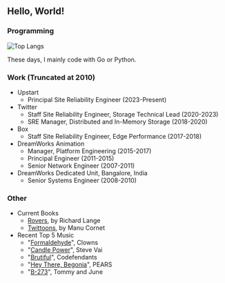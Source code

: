 ## Hello, World!

### Programming

![Top Langs](https://github-readme-stats.vercel.app/api/top-langs/?username=bandarji&theme=dark&layout=compact)

These days, I mainly code with Go or Python.

### Work (Truncated at 2010)

- Upstart
  - Principal Site Reliability Engineer (2023-Present)
- Twitter
  - Staff Site Reliability Engineer, Storage Technical Lead (2020-2023)
  - SRE Manager, Distributed and In-Memory Storage (2018-2020)
- Box
  - Staff Site Reliability Engineer, Edge Performance (2017-2018)
- DreamWorks Animation
  - Manager, Platform Engineering (2015-2017)
  - Principal Engineer (2011-2015)
  - Senior Network Engineer (2007-2011)
- DreamWorks Dedicated Unit, Bangalore, India
  - Senior Systems Engineer (2008-2010)

### Other

- Current Books
  - [Rovers](https://a.co/d/7tooFRp), by Richard Lange
  - [Twittoons](https://a.co/d/de4u0vB), by Manu Cornet
- Recent Top 5 Music
  - "[Formaldehyde](https://youtu.be/2rGNm2RwLg8)", Clowns
  - "[Candle Power](https://youtu.be/4fO954zQ3Us)", Steve Vai
  - "[Brutiful](https://youtu.be/OBRekIzyzcA)", Codefendants
  - "[Hey There, Begonia](https://youtu.be/f0QwRqkF-7A)", PEARS
  - "[B-273](https://youtu.be/aFIeSE0TbaQ)", Tommy and June

<!--
**bandarji/bandarji** is a ✨ _special_ ✨ repository because its `README.md` (this file) appears on your GitHub profile.

Here are some ideas to get you started:

- 🔭 I’m currently working on ...
- 🌱 I’m currently learning ...
- 👯 I’m looking to collaborate on ...
- 🤔 I’m looking for help with ...
- 💬 Ask me about ...
- 📫 How to reach me: ...
- 😄 Pronouns: ...
- ⚡ Fun fact: ...
-->

